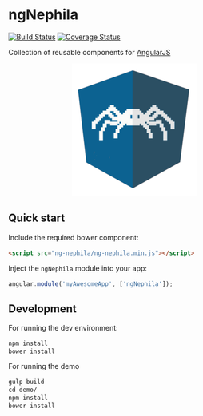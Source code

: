 # ngNephila

[![Build Status](https://secure.travis-ci.org/nephila/ng-nephila.svg)](https://travis-ci.org/nephila/ng-nephila) [![Coverage Status](https://coveralls.io/repos/nephila/ng-nephila/badge.svg?branch=master)](https://coveralls.io/r/nephila/ng-nephila?branch=master)

Collection of reusable components for [AngularJS](https://angularjs.org/)

<p align="center">
  <img src="https://raw.githubusercontent.com/astagi/mystatics/master/ng-nephila/ngnephila-small.png"/>
</p>

## Quick start

Include the required bower component:
``` html
<script src="ng-nephila/ng-nephila.min.js"></script>
```

Inject the `ngNephila` module into your app:
``` JavaScript
angular.module('myAwesomeApp', ['ngNephila']);
```

## Development
For running the dev environment:
```
npm install
bower install
```

For running the demo
```
gulp build
cd demo/
npm install
bower install
```
